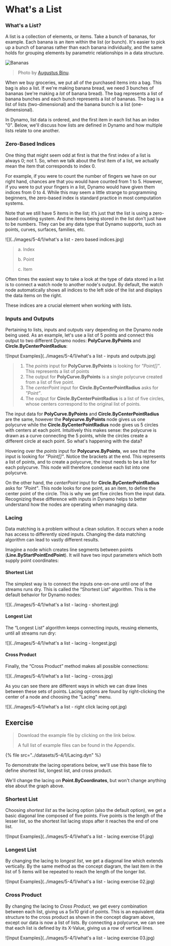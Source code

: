 # What's a List

### What's a List?

A list is a collection of elements, or items. Take a bunch of bananas, for example. Each banana is an item within the list (or bunch). It's easier to pick up a bunch of bananas rather than each banana individually, and the same holds for grouping elements by parametric relationships in a data structure.

![Bananas](../images/5-4/1/Bananas\_white\_background\_DS.jpg)

> Photo by [Augustus Binu](https://commons.wikimedia.org/wiki/File:Bananas\_white\_background\_DS.jpg?fastcci\_from=11404890\&c1=11404890\&d1=15\&s=200\&a=list).

When we buy groceries, we put all of the purchased items into a bag. This bag is also a list. If we're making banana bread, we need 3 bunches of bananas (we're making a _lot_ of banana bread). The bag represents a list of banana bunches and each bunch represents a list of bananas. The bag is a list of lists (two-dimensional) and the banana bunch is a list (one-dimensional).

In Dynamo, list data is ordered, and the first item in each list has an index "0". Below, we'll discuss how lists are defined in Dynamo and how multiple lists relate to one another.

### Zero-Based Indices

One thing that might seem odd at first is that the first index of a list is always 0; not 1. So, when we talk about the first item of a list, we actually mean the item that corresponds to index 0.

For example, if you were to count the number of fingers we have on our right hand, chances are that you would have counted from 1 to 5. However, if you were to put your fingers in a list, Dynamo would have given them indices from 0 to 4. While this may seem a little strange to programming beginners, the zero-based index is standard practice in most computation systems.

Note that we still have 5 items in the list; it’s just that the list is using a zero-based counting system. And the items being stored in the list don’t just have to be numbers. They can be any data type that Dynamo supports, such as points, curves, surfaces, families, etc.

![](../images/5-4/1/what's a list - zero based indices.jpg)

> a. Index
>
> b. Point
>
> c. Item

Often times the easiest way to take a look at the type of data stored in a list is to connect a watch node to another node's output. By default, the watch node automatically shows all indices to the left side of the list and displays the data items on the right.

These indices are a crucial element when working with lists.

### Inputs and Outputs

Pertaining to lists, inputs and outputs vary depending on the Dynamo node being used. As an example, let's use a list of 5 points and connect this output to two different Dynamo nodes: **PolyCurve.ByPoints** and **Circle.ByCenterPointRadius**:

![Input Examples](../images/5-4/1/what's a list - inputs and outputs.jpg)

> 1. The _points_ input for **PolyCurve.ByPoints** is looking for _"Point\[]"_. This represents a list of points
> 2. The output for **PolyCurve.ByPoints** is a single polycurve created from a list of five point.
> 3. The _centerPoint_ input for **Circle.ByCenterPointRadius** asks for _"Point"_.
> 4. The output for **Circle.ByCenterPointRadius** is a list of five circles, whose centers correspond to the original list of points.

The input data for **PolyCurve.ByPoints** and **Circle.ByCenterPointRadius** are the same, however the **Polycurve.ByPoints** node gives us one polycurve while the **Circle.ByCenterPointRadius** node gives us 5 circles with centers at each point. Intuitively this makes sense: the polycurve is drawn as a curve connecting the 5 points, while the circles create a different circle at each point. So what's happening with the data?

Hovering over the _points_ input for **Polycurve.ByPoints**, we see that the input is looking for _"Point\[]"_. Notice the brackets at the end. This represents a list of points, and to create a polycurve, the input needs to be a list for each polycurve. This node will therefore condense each list into one polycurve.

On the other hand, the _centerPoint_ input for **Circle.ByCenterPointRadius** asks for _"Point"_. This node looks for one point, as an item, to define the center point of the circle. This is why we get five circles from the input data. Recognizing these difference with inputs in Dynamo helps to better understand how the nodes are operating when managing data.

### Lacing

Data matching is a problem without a clean solution. It occurs when a node has access to differently sized inputs. Changing the data matching algorithm can lead to vastly different results.

Imagine a node which creates line segments between points (**Line.ByStartPointEndPoint**). It will have two input parameters which both supply point coordinates:

#### Shortest List

The simplest way is to connect the inputs one-on-one until one of the streams runs dry. This is called the “Shortest List” algorithm. This is the default behavior for Dynamo nodes:

![](../images/5-4/1/what's a list - lacing - shortest.jpg)

#### Longest List

The “Longest List” algorithm keeps connecting inputs, reusing elements, until all streams run dry:

![](../images/5-4/1/what's a list - lacing - longest.jpg)

#### Cross Product

Finally, the “Cross Product” method makes all possible connections:

![](../images/5-4/1/what's a list - lacing - cross.jpg)

As you can see there are different ways in which we can draw lines between these sets of points. Lacing options are found by right-clicking the center of a node and choosing the "Lacing" menu.

![](../images/5-4/1/what's a list - right click lacing opt.jpg)

## Exercise

> Download the example file by clicking on the link below.
>
> A full list of example files can be found in the Appendix.

{% file src="../datasets/5-4/1/Lacing.dyn" %}

To demonstrate the lacing operations below, we'll use this base file to define shortest list, longest list, and cross product.

We'll change the lacing on **Point.ByCoordinates**, but won't change anything else about the graph above.

### Shortest List

Choosing _shortest list_ as the lacing option (also the default option), we get a basic diagonal line composed of five points. Five points is the length of the lesser list, so the shortest list lacing stops after it reaches the end of one list.

![Input Examples](../images/5-4/1/what's a list - lacing exercise 01.jpg)

### **Longest List**

By changing the lacing to _longest list_, we get a diagonal line which extends vertically. By the same method as the concept diagram, the last item in the list of 5 items will be repeated to reach the length of the longer list.

![Input Examples](../images/5-4/1/what's a list - lacing exercise 02.jpg)

### **Cross Product**

By changing the lacing to _Cross Product_, we get every combination between each list, giving us a 5x10 grid of points. This is an equivalent data structure to the cross product as shown in the concept diagram above, except our data is now a list of lists. By connecting a polycurve, we can see that each list is defined by its X-Value, giving us a row of vertical lines.

![Input Examples](../images/5-4/1/what's a list - lacing exercise 03.jpg)
